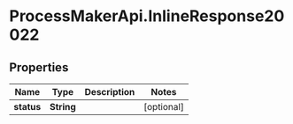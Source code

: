 # ProcessMakerApi.InlineResponse20022

## Properties

Name | Type | Description | Notes
------------ | ------------- | ------------- | -------------
**status** | **String** |  | [optional] 



